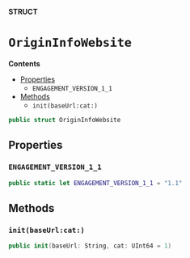 **STRUCT**

# `OriginInfoWebsite`

**Contents**

- [Properties](#properties)
  - `ENGAGEMENT_VERSION_1_1`
- [Methods](#methods)
  - `init(baseUrl:cat:)`

```swift
public struct OriginInfoWebsite
```

## Properties
### `ENGAGEMENT_VERSION_1_1`

```swift
public static let ENGAGEMENT_VERSION_1_1 = "1.1"
```

## Methods
### `init(baseUrl:cat:)`

```swift
public init(baseUrl: String, cat: UInt64 = 1)
```

